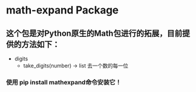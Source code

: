 # math-expand Package
## 这个包是对Python原生的Math包进行的拓展，目前提供的方法如下：

- digits
    - take_digits(number) → list    去一个数的每一位


### 使用 pip install mathexpand命令安装它！
